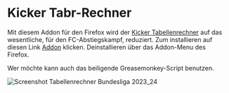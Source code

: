 # Kicker Tabr-Rechner

Mit diesem Addon für den Firefox wird der [Kicker Tabellenrechner](https://www.kicker.de/bundesliga/tabellenrechner) auf das wesentliche, für den FC-Abstiegskampf, reduziert. Zum installieren auf diesen Link [Addon](https://github.com/Brandhand/kicker_tabrechner/releases/download/v1.2/kicker_tabRechner-1.2.xpi) klicken. Deinstallieren über das Addon-Menu des Firefox.

Wer möchte kann auch das beiligende Greasemonkey-Script benutzen.

![Screenshot Tabellenrechner Bundesliga 2023_24](https://github.com/Brandhand/kicker_tabrechner/assets/7778758/2bfcbb05-41e6-4d31-9514-7a6c02868d6c)
